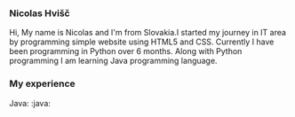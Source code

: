 ### Nicolas Hvišč

Hi, My name is Nicolas and I'm from Slovakia.I started my journey in IT area by programming simple website using HTML5 and CSS. Currently I have been programming in Python over 6 months. Along with Python programming I am learning Java programming language. 
### My experience

Java: :java:
